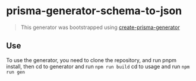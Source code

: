 # prisma-generator-schema-to-json

> This generator was bootstrapped using [create-prisma-generator](https://github.com/YassinEldeeb/create-prisma-generator)

## Use

To use the generator, you need to clone the repository, and run pnpm install, then
cd to generator and run `npm run build`
cd to usage and run `npm run gen`
